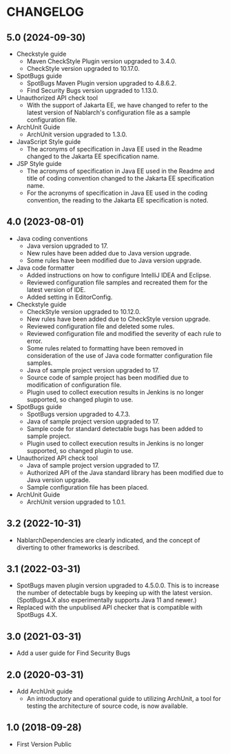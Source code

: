 # CHANGELOG

## 5.0 (2024-09-30)

- Checkstyle guide
  - Maven CheckStyle Plugin version upgraded to 3.4.0.
  - CheckStyle version upgraded to 10.17.0.
- SpotBugs guide
  - SpotBugs Maven Plugin version upgraded to 4.8.6.2.
  - Find Security Bugs version upgraded to 1.13.0.
- Unauthorized API check tool
  - With the support of Jakarta EE, we have changed to refer to the latest version of Nablarch's configuration file as a sample configuration file.
- ArchUnit Guide
  - ArchUnit version upgraded to 1.3.0.
- JavaScript Style guide
  - The acronyms of specification in Java EE used in the Readme changed to the Jakarta EE specification name.
- JSP Style guide
  - The acronyms of specification in Java EE used in the Readme and title of coding convention changed to the Jakarta EE specification name.
  - For the acronyms of specification in Java EE used in the coding convention, the reading to the Jakarta EE specification is noted.

## 4.0 (2023-08-01)

- Java coding conventions
  - Java version upgraded to 17.
  - New rules have been added due to Java version upgrade.
  - Some rules have been modified due to Java version upgrade.
- Java code formatter
  - Added instructions on how to configure IntelliJ IDEA and Eclipse.
  - Reviewed configuration file samples and recreated them for the latest version of IDE.
  - Added setting in EditorConfig.
- Checkstyle guide
  - CheckStyle version upgraded to 10.12.0.
  - New rules have been added due to CheckStyle version upgrade.
  - Reviewed configuration file and deleted some rules.
  - Reviewed configuration file and modified the severity of each rule to error.
  - Some rules related to formatting have been removed in consideration of the use of Java code formatter configuration file samples.
  - Java of sample project version upgraded to 17.
  - Source code of sample project has been modified due to modification of configuration file.
  - Plugin used to collect execution results in Jenkins is no longer supported, so changed plugin to use.
- SpotBugs guide
  - SpotBugs version upgraded to 4.7.3.
  - Java of sample project version upgraded to 17.
  - Sample code for standard detectable bugs has been added to sample project.
  - Plugin used to collect execution results in Jenkins is no longer supported, so changed plugin to use.
- Unauthorized API check tool
  - Java of sample project version upgraded to 17.
  - Authorized API of the Java standard library has been modified due to Java version upgrade.
  - Sample configuration file has been placed.
- ArchUnit Guide
  - ArchUnit version upgraded to 1.0.1.

## 3.2 (2022-10-31)

- NablarchDependencies are clearly indicated, and the concept of diverting to other frameworks is described.

## 3.1 (2022-03-31)

- SpotBugs maven plugin version upgraded to 4.5.0.0.
  This is to increase the number of detectable bugs by keeping up with the latest version.
  (SpotBugs4.X also experimentally supports Java 11 and newer.)
- Replaced with the unpublised API checker that is compatible with SpotBugs 4.X.

## 3.0 (2021-03-31)

- Add a user guide for Find Security Bugs
 
## 2.0 (2020-03-31)

- Add ArchUnit guide
  - An introductory and operational guide to utilizing ArchUnit, a tool for testing the architecture of source code, is now available.

## 1.0 (2018-09-28)

- First Version Public
